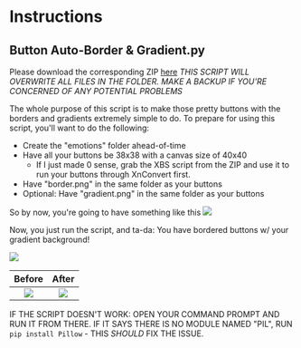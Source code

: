 # Instructions

## Button Auto-Border & Gradient.py
Please download the corresponding ZIP [here](https://github.com/Crystal2002/Crystal-s-AO2-Scripts/blob/main/Extra%20Files/Button%20Border%20Add-on.7z)
_THIS SCRIPT WILL OVERWRITE ALL FILES IN THE FOLDER. MAKE A BACKUP IF YOU'RE CONCERNED OF ANY POTENTIAL PROBLEMS_

The whole purpose of this script is to make those pretty buttons with the borders and gradients extremely simple to do. To prepare for using this script, you'll want to do the following:
- Create the "emotions" folder ahead-of-time
- Have all your buttons be 38x38 with a canvas size of 40x40
    - If I just made 0 sense, grab the XBS script from the ZIP and use it to run your buttons through XnConvert first.
- Have "border.png" in the same folder as your buttons
- Optional: Have "gradient.png" in the same folder as your buttons

So by now, you're going to have something like this
![](https://puu.sh/IezZh/49bdf66697.png)

Now, you just run the script, and ta-da: You have bordered buttons w/ your gradient background!

![](https://puu.sh/IeAa3/14d0219d40.png)

Before                     |  After
:-------------------------:|:-------------------------:
![](https://puu.sh/IeA6n/225030f707.png)  |  ![](https://puu.sh/IeA5k/0a33aedb14.png)

IF THE SCRIPT DOESN'T WORK: OPEN YOUR COMMAND PROMPT AND RUN IT FROM THERE. IF IT SAYS THERE IS NO MODULE NAMED "PIL", RUN `pip install Pillow` - THIS *SHOULD* FIX THE ISSUE.
